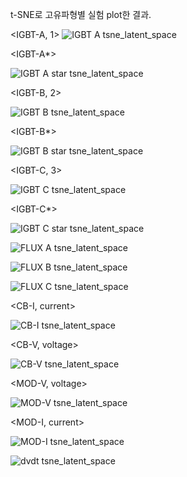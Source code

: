 t-SNE로 고유파형별 실험 plot한 결과.

<IGBT-A, 1>
![IGBT A tsne_latent_space](https://github.com/user-attachments/assets/4f9d2b79-fcb5-4f1c-9868-6d99a7a87166)

<IGBT-A*>

![IGBT A star tsne_latent_space](https://github.com/user-attachments/assets/12175881-8415-44e3-8419-3f81371e275f)

<IGBT-B, 2>
  
![IGBT B tsne_latent_space](https://github.com/user-attachments/assets/82e39e2e-6d14-46ab-a137-d8512dae9298)

<IGBT-B*>

![IGBT B star tsne_latent_space](https://github.com/user-attachments/assets/c36bc9e4-945f-4590-a020-c2d52af14f21)

<IGBT-C, 3>
  
![IGBT C tsne_latent_space](https://github.com/user-attachments/assets/fc1969a3-78cf-48bf-8a07-f1fd0a7a89a7)

<IGBT-C*>

![IGBT C star tsne_latent_space](https://github.com/user-attachments/assets/ca7658fb-4820-49f8-919e-5fe85059ec97)

<A-FLUX>
  
![FLUX A tsne_latent_space](https://github.com/user-attachments/assets/fa968221-851c-48cb-94ca-eb36f74e7cea)

<B-FLUX>
  
![FLUX B tsne_latent_space](https://github.com/user-attachments/assets/f6e5bceb-6643-4300-a85f-1d09b5221ec8)

<C-FLUX>
  
![FLUX C tsne_latent_space](https://github.com/user-attachments/assets/a7c2185d-8961-4699-b569-83ba48054e7a)

<CB-I, current>

![CB-I tsne_latent_space](https://github.com/user-attachments/assets/586cc250-81bb-49a4-9aa5-7c6f114c2569)

<CB-V, voltage>

![CB-V tsne_latent_space](https://github.com/user-attachments/assets/cae723e1-4807-4834-89de-12f4e0d1785e)

<MOD-V, voltage>

![MOD-V tsne_latent_space](https://github.com/user-attachments/assets/409f8c8e-738f-48cb-9fed-4b3b310de1a1)

<MOD-I, current>

![MOD-I tsne_latent_space](https://github.com/user-attachments/assets/db93f3aa-e21d-4d3f-b4d5-e08f854d540a)

<dvdt>
  
![dvdt tsne_latent_space](https://github.com/user-attachments/assets/c9f37b9d-243f-42ea-be11-957b6ab7d12f)

